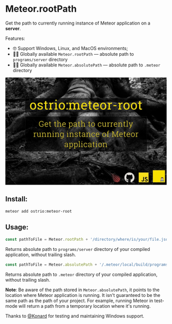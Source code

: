 # Meteor.rootPath

Get the path to currently running instance of Meteor application on a  __server__.

Features:

- 🤓 Support Windows, Linux, and MacOS environments;
- 👨‍💻 Globally available `Meteor.rootPath` — absolute path to `programs/server` directory
- 👨‍💻 Globally available `Meteor.absolutePath` — absolute path to `.meteor` directory

![meteor-root atmosphere library](https://raw.githubusercontent.com/VeliovGroup/Meteor-root/master/meteor-root.jpg)

## Install:

```shell
meteor add ostrio:meteor-root
```

## Usage:

```js
const pathToFile = Meteor.rootPath + '/directory/where/is/your/file.json';
```

Returns absolute path to `programs/server` directory of your compiled application, without trailing slash.

```js
const pathToFile = Meteor.absolutePath + '/.meteor/local/build/programs/server/directory/where/is/your/file.json';
```

Returns absolute path to `.meteor` directory of your compiled application, without trailing slash.

__Note__: Be aware of the path stored in `Meteor.absolutePath`, it points to the location where Meteor application is running. It isn't guaranteed to be the same path as the path of your project. For example, running Meteor in test-mode will return a path from a temporary location where it's running.

Thanks to [@Konard](https://github.com/Konard) for testing and maintaining Windows support.
